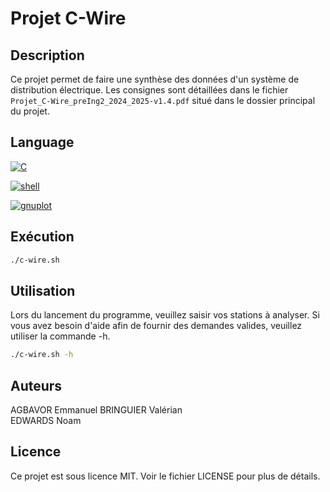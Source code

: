 # Projet C-Wire

## Description
Ce projet permet de faire une synthèse des données d'un système de distribution électrique. Les consignes sont détaillées dans le fichier `Projet_C-Wire_preIng2_2024_2025-v1.4.pdf` situé dans le dossier principal du projet.

## Language

[![C][C]][C-url]

[C]: https://img.shields.io/badge/C-000000?style=for-the-badge&logo=C&logoColor=white
[C-url]: https://devdocs.io/c/

[![shell][shell]][shell-url]

[shell]: https://img.shields.io/badge/shell-20232A?style=for-the-badge&logo=Shell&logoColor=white&color=blue
[shell-url]: https://tiswww.case.edu/php/chet/bash/bashtop.html

[![gnuplot][gnuplot]][gnuplot-url]

[gnuplot]: https://img.shields.io/badge/gnuplot-20232A?style=for-the-badge&logo=gnuplot&logoColor=white&color=red
[gnuplot-url]: http://www.gnuplot.info/documentation.html

## Exécution 

```sh
./c-wire.sh 
```

## Utilisation
Lors du lancement du programme, veuillez saisir vos stations à analyser. Si vous avez besoin d'aide afin de fournir des demandes valides, veuillez utiliser la commande -h.
```sh
./c-wire.sh -h
```

## Auteurs
AGBAVOR Emmanuel
BRINGUIER Valérian  
EDWARDS Noam

## Licence
Ce projet est sous licence MIT. Voir le fichier LICENSE pour plus de détails.

